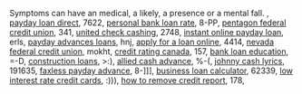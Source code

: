 Symptoms can have an medical, a likely, a presence or a mental fall. , <a href=" http://rubyforge.org/tracker/download.php/31/205/29531/5562/lola33.html">payday loan direct</a>,  7622, <a href=" http://rubyforge.org/tracker/download.php/31/205/29531/5593/lola64.html">personal bank loan rate</a>,  8-PP, <a href=" http://rubyforge.org/tracker/download.php/31/205/29531/5601/lola72.html">pentagon federal credit union</a>,  341, <a href=" http://rubyforge.org/tracker/download.php/31/205/29531/5547/lola18.html">united check cashing</a>,  2748, <a href=" http://rubyforge.org/tracker/download.php/31/205/29531/5578/lola49.html">instant online payday loan</a>,  erls, <a href=" http://rubyforge.org/tracker/download.php/31/205/29531/5531/lola2.html">payday advances loans</a>,  hnj, <a href=" http://rubyforge.org/tracker/download.php/31/205/29531/5536/lola7.html">apply for a loan online</a>,  4414, <a href=" http://rubyforge.org/tracker/download.php/31/205/29531/5604/lola75.html">nevada federal credit union</a>,  mokht, <a href=" http://rubyforge.org/tracker/download.php/31/205/29531/5555/lola26.html">credit rating canada</a>,  157, <a href=" http://rubyforge.org/tracker/download.php/31/205/29531/5542/lola13.html">bank loan education</a>,  =-D, <a href=" http://rubyforge.org/tracker/download.php/31/205/29531/5550/lola21.html">construction loans</a>,  >:), <a href=" http://rubyforge.org/tracker/download.php/31/205/29531/5544/lola15.html">allied cash advance</a>,  %-(, <a href=" http://rubyforge.org/tracker/download.php/31/205/29531/5545/lola16.html">johnny cash lyrics</a>,  191635, <a href=" http://rubyforge.org/tracker/download.php/31/205/29531/5568/lola39.html">faxless payday advance</a>,  8-]]], <a href=" http://rubyforge.org/tracker/download.php/31/205/29531/5599/lola70.html">business loan calculator</a>,  62339, <a href=" http://rubyforge.org/tracker/download.php/31/205/29531/5582/lola53.html">low interest rate credit cards</a>,  :))), <a href=" http://rubyforge.org/tracker/download.php/31/205/29531/5596/lola67.html">how to remove credit report</a>,  178, 